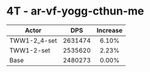 # 4T - ar-vf-yogg-cthun-me
| Actor | DPS | Increase |
|---|:---:|:---:|
|TWW1-2_4-set|2631474|6.10%|
|TWW1-2-set|2535620|2.23%|
|Base|2480273|0.00%|
